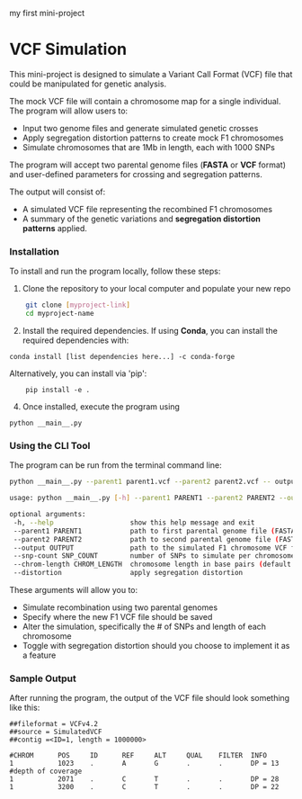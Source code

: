 
 my first mini-project

# VCF Simulation

This mini-project is designed to simulate a Variant Call Format (VCF) file that could be manipulated for genetic analysis.

The mock VCF file will contain a chromosome map for a single individual. The program will allow users to:

- Input two genome files and generate simulated genetic crosses
- Apply segregation distortion patterns to create mock F1 chromosomes
- Simulate chromosomes that are 1Mb in length, each with 1000 SNPs
 
The program will accept two parental genome files (**FASTA** or **VCF** format) and user-defined parameters for crossing and segregation patterns.  

The output will consist of:
- A simulated VCF file representing the recombined F1 chromosomes
- A summary of the genetic variations and **segregation distortion patterns** applied.

### Installation

To install and run the program locally, follow these steps:

1. Clone the repository to your local computer and populate your new repo
```sh
	git clone [myproject-link]
	cd myproject-name
```
2. Install the required dependencies. If using **Conda**, you can install the required dependencies with:
```
conda install [list dependencies here...] -c conda-forge
```
Alternatively, you can install via 'pip':
```
	pip install -e .
```
4. Once installed, execute the program using
```
python __main__.py
```

### Using the CLI Tool

The program can be run from the terminal command line:
```bash
python __main__.py --parent1 parent1.vcf --parent2 parent2.vcf -- output simulated_F1.vcf --snp-count 1000 --chrom-length 1000000
```
```bash
usage: python __main__.py [-h] --parent1 PARENT1 --parent2 PARENT2 --output OUTPUT [--snp-count SNP_COUNT] [--chrom-length CHROM_LENGTH] [--distortion]

optional arguments:
 -h, --help				      show this help message and exit 
 --parent1 PARENT1 		      path to first parental genome file (FASTA/VCF)
 --parent2 PARENT2 		      path to second parental genome file (FASTA/VCF)
 --output OUTPUT 		      path to the simulated F1 chromosome VCF file
 --snp-count SNP_COUNT        number of SNPs to simulate per chromosome (default: 1000)
 --chrom-length CHROM_LENGTH  chromosome length in base pairs (default: 1Mb)
 --distortion 			      apply segregation distortion 
```

These arguments will allow you to:
- Simulate recombination using two parental genomes
- Specify where the new F1 VCF file should be saved 
- Alter the simulation, specifically the # of SNPs and length of each chromosome
- Toggle with segregation distortion should you choose to implement it as a feature

### Sample Output

After running the program, the output of the VCF file should look something like this:
```simulated_F1.vcf
##fileformat = VCFv4.2
##source = SimulatedVCF
##contig =<ID=1, length = 1000000>

#CHROM 		POS 	ID 		REF 	ALT 	QUAL 	FILTER 	INFO
1 			1023    .       A       G       .       .       DP = 13 #depth of coverage
1 			2071    .       C       T       .       .       DP = 28
1 			3200    .       C       T       .       .       DP = 22
```
